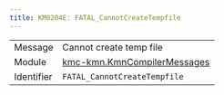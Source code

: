 ```yaml
---
title: KM0204E: FATAL_CannotCreateTempfile
---
```


|            |           |
|------------|---------- |
| Message    | Cannot create temp file |
| Module     | [kmc-kmn.KmnCompilerMessages](kmc-kmn.kmncompilermessages) |
| Identifier | `FATAL_CannotCreateTempfile` |


